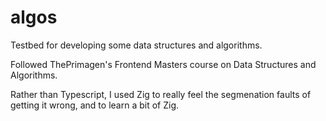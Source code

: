 # algos

Testbed for developing some data structures and algorithms.

Followed ThePrimagen's Frontend Masters course on Data Structures and Algorithms.

Rather than Typescript, I used Zig to really feel the segmenation faults of getting it wrong, and to learn a bit of Zig.